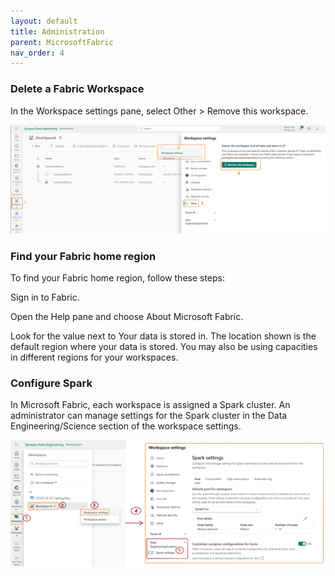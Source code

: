 ```yaml
---
layout: default
title: Administration
parent: MicrosoftFabric
nav_order: 4
---
```


### Delete a Fabric Workspace

In the Workspace settings pane, select Other > Remove this workspace.

![alt text](image-11.png)


### Find your Fabric home region

To find your Fabric home region, follow these steps:

Sign in to Fabric.

Open the Help pane and choose About Microsoft Fabric.


Look for the value next to Your data is stored in. The location shown is the default region where your data is stored. You may also be using capacities in different regions for your workspaces.

### Configure Spark

In Microsoft Fabric, each workspace is assigned a Spark cluster. An administrator can manage settings for the Spark cluster in the Data Engineering/Science section of the workspace settings.

![alt text](image-19.png)